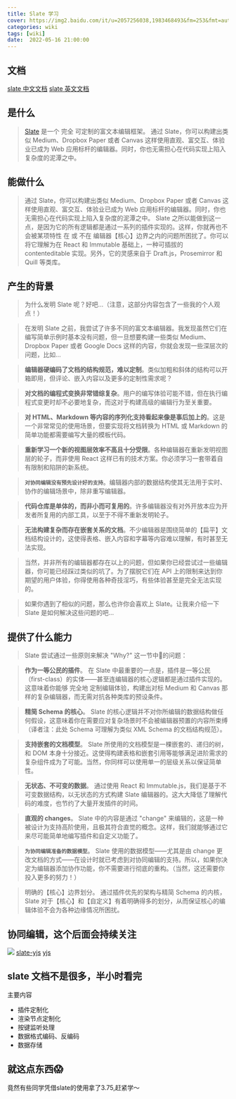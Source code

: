 ```yaml
---
title: Slate 学习
cover: https://img2.baidu.com/it/u=2057256038,1983468493&fm=253&fmt=auto&app=138&f=JPEG?w=800&h=500
categories: wiki
tags: [wiki]
date:  2022-05-16 21:00:00
---
```

## 文档
[slate 中文文档](https://doodlewind.github.io/slate-doc-cn/)
[slate 英文文档](https://docs.slatejs.org/)
## 是什么
>[Slate](https://doodlewind.github.io/slate-doc-cn/) 是一个 完全 可定制的富文本编辑框架。
>通过 Slate，你可以构建出类似 Medium、Dropbox Paper 或者 Canvas 这样使用直观、富交互、体验业已成为 Web 应用标杆的编辑器。同时，你也无需担心在代码实现上陷入复杂度的泥潭之中。
## 能做什么
>通过 Slate，你可以构建出类似 Medium、Dropbox Paper 或者 Canvas 这样使用直观、富交互、体验业已成为 Web 应用标杆的编辑器。同时，你也无需担心在代码实现上陷入复杂度的泥潭之中。
>Slate 之所以能做到这一点，是因为它的所有逻辑都是通过一系列的插件实现的。这样，你就再也不会被某项特性 在 或 不在 编辑器【核心】边界之内的问题所困扰了。你可以将它理解为在 React 和 Immutable 基础上，一种可插拔的 contenteditable 实现。另外，它的灵感来自于 Draft.js，Prosemirror 和 Quill 等类库。
## 产生的背景
>为什么发明 Slate 呢？好吧…（注意，这部分内容包含了一些我的个人观点！）

>在发明 Slate 之前，我尝试了许多不同的富文本编辑器。我发现虽然它们在编写简单示例时基本没有问题，但一旦想要构建一些类似 Medium、Dropbox Paper 或者 Google Docs 这样的内容，你就会发现一些深层次的问题，比如…

>**编辑器硬编码了文档的结构规范，难以定制**。类似加粗和斜体的结构可以开箱即用，但评论、嵌入内容以及更多的定制性需求呢？

>**对文档的编程式变换非常错综复杂**。用户的编写体验可能不错，但在执行编程式变更时却不必要地复杂，而这对于构建高级的编辑行为至关重要。

>**对 HTML、Markdown 等内容的序列化支持看起来像是事后加上的**。这是一个非常常见的使用场景，但要实现将文档转换为 HTML 或 Markdown 的简单功能都需要编写大量的模板代码。

>**重新学习一个新的视图层效率不高且十分受限**。各种编辑器在重新发明视图层的轮子，而非使用 React 这样已有的技术方案。你必须学习一套带着自有限制和陷阱的新系统。

>**`对协同编辑没有预先设计好的支持`**。编辑器内部的数据结构使其无法用于实时、协作的编辑场景中，除非重写编辑器。

>**代码仓库是单体的，而非小而可复用的**。许多编辑器没有对外开放本应为开发者所复用的内部工具，以至于不得不重新发明轮子。

>**无法构建复杂而存在嵌套关系的文档**。不少编辑器是围绕简单的【扁平】文档结构设计的，这使得表格、嵌入内容和字幕等内容难以理解，有时甚至无法实现。

>当然，并非所有的编辑器都存在以上的问题，但如果你已经尝试过一些编辑器，你可能已经踩过类似的坑了。为了摆脱它们在 API 上的限制来达到你期望的用户体验，你得使用各种奇技淫巧，有些体验甚至是完全无法实现的。

>如果你遇到了相似的问题，那么也许你会喜欢上 Slate。让我来介绍一下 Slate 是如何解决这些问题的吧…
## 提供了什么能力
>Slate 尝试通过一些原则来解决 "Why?" 这一节中的问题：

>**作为一等公民的插件**。 在 Slate 中最重要的一点是，插件是一等公民（first-class）的实体——甚至连编辑器的核心逻辑都是通过插件实现的。这意味着你能够 完全地 定制编辑体验，构建出对标 Medium 和 Canvas 那样的复杂编辑器，而无需对抗各种类库的预设条件。

>**精简 Schema 的核心**。 Slate 的核心逻辑并不对你所编辑的数据结构做任何假设，这意味着你在需要应对复杂场景时不会被编辑器预置的内容所束缚（译者注：此处 Schema 可理解为类似 XML Schema 的文档结构规范）。

>**支持嵌套的文档模型**。 Slate 所使用的文档模型是一棵嵌套的、递归的树，和 DOM 本身十分接近。这使得构建表格和嵌套引用等能够满足进阶需求的复杂组件成为了可能。当然，你同样可以使用单一的层级关系以保证简单性。

>**无状态、不可变的数据**。 通过使用 React 和 Immutable.js，我们是基于不可变数据结构，以无状态的方式构建 Slate 编辑器的。这大大降低了理解代码的难度，也节约了大量开发插件的时间。

>**直观的 changes**。 Slate 中的内容是通过 "change" 来编辑的，这是一种被设计为支持高阶使用，且极其符合直觉的概念。这样，我们就能够通过它来尽可能简单地编写插件和自定义功能了。

>**`为协同编辑准备的数据模型`**。 Slate 使用的数据模型——尤其是由 change 更改文档的方式——在设计时就已考虑到对协同编辑的支持。所以，如果你决定为编辑器添加协作功能，你不需要进行彻底的重构。（当然，这还需要你投入更多的努力！）

>明确的【核心】边界划分。 通过插件优先的架构与精简 Schema 的内核，Slate 对于【核心】和【自定义】有着明确得多的划分，从而保证核心的编辑体验不会为各种边缘情况所困扰。

## 协同编辑，这个后面会持续关注
![](http://t-blog-images.aijs.top/img/20220429152337.png)
[slate-yjs](https://docs.slate-yjs.dev/)
[yjs](https://docs.yjs.dev/)


## slate 文档不是很多，半小时看完
主要内容 
 - 插件定制化
 - 渲染节点定制化
 - 按键监听处理
 - 数据格式编码、反编码
 - 数据存储

## 就这点东西😱
竟然有些同学凭借slate的使用拿了3.75,赶紧学～